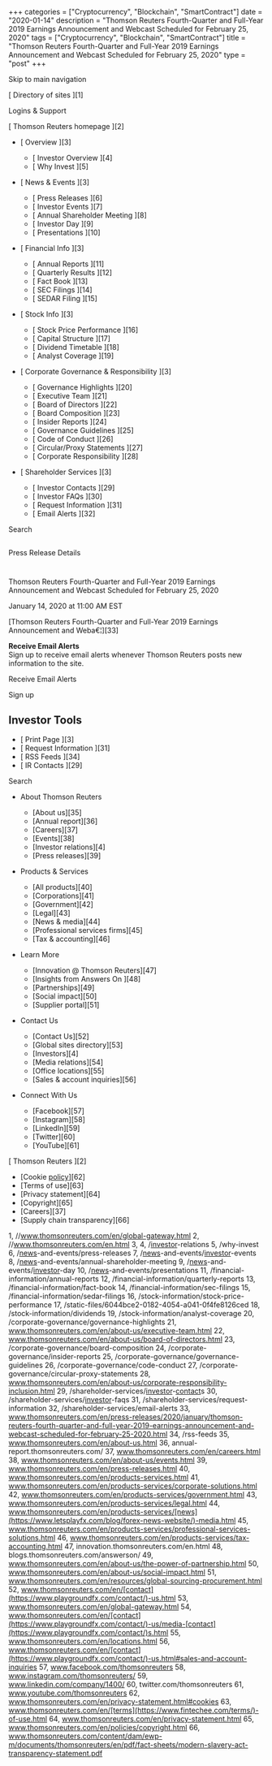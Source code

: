 +++
categories = ["Cryptocurrency", "Blockchain", "SmartContract"]
date = "2020-01-14"
description = "Thomson Reuters Fourth-Quarter and Full-Year 2019 Earnings Announcement and Webcast Scheduled for February 25, 2020"
tags = ["Cryptocurrency", "Blockchain", "SmartContract"]
title = "Thomson Reuters Fourth-Quarter and Full-Year 2019 Earnings Announcement and Webcast Scheduled for February 25, 2020"
type = "post"
+++



Skip to main navigation

[ Directory of sites ][1]

Logins & Support

[ Thomson Reuters homepage ][2]

  * [ Overview ][3]

    * [ Investor Overview ][4]
    * [ Why Invest ][5]

  * [ News & Events ][3]

    * [ Press Releases ][6]
    * [ Investor Events ][7]
    * [ Annual Shareholder Meeting ][8]
    * [ Investor Day ][9]
    * [ Presentations ][10]

  * [ Financial Info ][3]

    * [ Annual Reports ][11]
    * [ Quarterly Results ][12]
    * [ Fact Book ][13]
    * [ SEC Filings ][14]
    * [ SEDAR Filing ][15]

  * [ Stock Info ][3]

    * [ Stock Price Performance ][16]
    * [ Capital Structure ][17]
    * [ Dividend Timetable ][18]
    * [ Analyst Coverage ][19]

  * [ Corporate Governance & Responsibility ][3]

    * [ Governance Highlights ][20]
    * [ Executive Team ][21]
    * [ Board of Directors ][22]
    * [ Board Composition ][23]
    * [ Insider Reports ][24]
    * [ Governance Guidelines ][25]
    * [ Code of Conduct ][26]
    * [ Circular/Proxy Statements ][27]
    * [ Corporate Responsibility ][28]

  * [ Shareholder Services ][3]

    * [ Investor Contacts ][29]
    * [ Investor FAQs ][30]
    * [ Request Information ][31]
    * [ Email Alerts ][32]

Search

##

Press Release Details

#

Thomson Reuters Fourth-Quarter and Full-Year 2019 Earnings Announcement
and Webcast Scheduled for February 25, 2020

January 14, 2020 at 11:00 AM EST

[Thomson Reuters Fourth-Quarter and Full-Year 2019 Earnings Announcement
and Weba€¦][33]

**Receive Email Alerts**  
Sign up to receive email alerts whenever Thomson Reuters posts new
information to the site.

Receive Email Alerts

Sign up

## Investor Tools

  * [ Print Page ][3]
  * [ Request Information ][31]
  * [ RSS Feeds ][34]
  * [ IR Contacts ][29]

Search

  * About Thomson Reuters

    * [About us][35]
    * [Annual report][36]
    * [Careers][37]
    * [Events][38]
    * [Investor relations][4]
    * [Press releases][39]

  * Products & Services

    * [All products][40]
    * [Corporations][41]
    * [Government][42]
    * [Legal][43]
    * [News & media][44]
    * [Professional services firms][45]
    * [Tax & accounting][46]

  * Learn More

    * [Innovation @ Thomson Reuters][47]
    * [Insights from Answers On ][48]
    * [Partnerships][49]
    * [Social impact][50]
    * [Supplier portal][51]

  * Contact Us

    * [Contact Us][52]
    * [Global sites directory][53]
    * [Investors][4]
    * [Media relations][54]
    * [Office locations][55]
    * [Sales & account inquiries][56]

  * Connect With Us

    * [Facebook][57]
    * [Instagram][58]
    * [LinkedIn][59]
    * [Twitter][60]
    * [YouTube][61]

[ Thomson Reuters ][2]

  * [Cookie [policy](https://www.fintechee.com/policy/)][62]
  * [Terms of use][63]
  * [Privacy statement][64]
  * [Copyright][65]
  * [Careers][37]
  * [Supply chain transparency][66]

   1, //www.thomsonreuters.com/en/global-gateway.html
   2, //www.thomsonreuters.com/en.html
   3, 
   4, /[investor](https://www.fintechee.com/tutorial-for-forex-trading/investor-mode/)-relations
   5, /why-invest
   6, /[news](https://www.letsplayfx.com/blog/forex-news-website/)-and-events/press-releases
   7, /[news](https://www.letsplayfx.com/blog/forex-news-website/)-and-events/[investor](https://www.fintechee.com/tutorial-for-forex-trading/investor-mode/)-events
   8, /[news](https://www.letsplayfx.com/blog/forex-news-website/)-and-events/annual-shareholder-meeting
   9, /[news](https://www.letsplayfx.com/blog/forex-news-website/)-and-events/[investor](https://www.fintechee.com/tutorial-for-forex-trading/investor-mode/)-day
   10, /[news](https://www.letsplayfx.com/blog/forex-news-website/)-and-events/presentations
   11, /financial-information/annual-reports
   12, /financial-information/quarterly-reports
   13, /financial-information/fact-book
   14, /financial-information/sec-filings
   15, /financial-information/sedar-filings
   16, /stock-information/stock-price-performance
   17, /static-files/6044bce2-0182-4054-a041-0f4fe8126ced
   18, /stock-information/dividends
   19, /stock-information/analyst-coverage
   20, /corporate-governance/governance-highlights
   21, www.thomsonreuters.com/en/about-us/executive-team.html
   22, www.thomsonreuters.com/en/about-us/board-of-directors.html
   23, /corporate-governance/board-composition
   24, /corporate-governance/insider-reports
   25, /corporate-governance/governance-guidelines
   26, /corporate-governance/code-conduct
   27, /corporate-governance/circular-proxy-statements
   28, www.thomsonreuters.com/en/about-us/corporate-responsibility-inclusion.html
   29, /shareholder-services/[investor](https://www.fintechee.com/tutorial-for-forex-trading/investor-mode/)-[contact](https://www.playgroundfx.com/contact/)s
   30, /shareholder-services/[investor](https://www.fintechee.com/tutorial-for-forex-trading/investor-mode/)-faqs
   31, /shareholder-services/request-information
   32, /shareholder-services/email-alerts
   33, www.thomsonreuters.com/en/press-releases/2020/january/thomson-reuters-fourth-quarter-and-full-year-2019-earnings-announcement-and-webcast-scheduled-for-february-25-2020.html
   34, /rss-feeds
   35, www.thomsonreuters.com/en/about-us.html
   36, annual-report.thomsonreuters.com/
   37, www.thomsonreuters.com/en/careers.html
   38, www.thomsonreuters.com/en/about-us/events.html
   39, www.thomsonreuters.com/en/press-releases.html
   40, www.thomsonreuters.com/en/products-services.html
   41, www.thomsonreuters.com/en/products-services/corporate-solutions.html
   42, www.thomsonreuters.com/en/products-services/government.html
   43, www.thomsonreuters.com/en/products-services/legal.html
   44, www.thomsonreuters.com/en/products-services/[news](https://www.letsplayfx.com/blog/forex-news-website/)-media.html
   45, www.thomsonreuters.com/en/products-services/professional-services-solutions.html
   46, www.thomsonreuters.com/en/products-services/tax-accounting.html
   47, innovation.thomsonreuters.com/en.html
   48, blogs.thomsonreuters.com/answerson/
   49, www.thomsonreuters.com/en/about-us/the-power-of-partnership.html
   50, www.thomsonreuters.com/en/about-us/social-impact.html
   51, www.thomsonreuters.com/en/resources/global-sourcing-procurement.html
   52, www.thomsonreuters.com/en/[contact](https://www.playgroundfx.com/contact/)-us.html
   53, www.thomsonreuters.com/en/global-gateway.html
   54, www.thomsonreuters.com/en/[contact](https://www.playgroundfx.com/contact/)-us/media-[contact](https://www.playgroundfx.com/contact/)s.html
   55, www.thomsonreuters.com/en/locations.html
   56, www.thomsonreuters.com/en/[contact](https://www.playgroundfx.com/contact/)-us.html#sales-and-account-inquiries
   57, www.facebook.com/thomsonreuters
   58, www.instagram.com/thomsonreuters/
   59, www.linkedin.com/company/1400/
   60, twitter.com/thomsonreuters
   61, www.youtube.com/thomsonreuters
   62, www.thomsonreuters.com/en/privacy-statement.html#cookies
   63, www.thomsonreuters.com/en/[terms](https://www.fintechee.com/terms/)-of-use.html
   64, www.thomsonreuters.com/en/privacy-statement.html
   65, www.thomsonreuters.com/en/policies/copyright.html
   66, www.thomsonreuters.com/content/dam/ewp-m/documents/thomsonreuters/en/pdf/fact-sheets/modern-slavery-act-transparency-statement.pdf